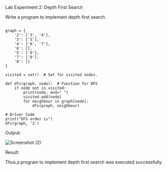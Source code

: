 Lab Experiment 2: Depth First Search

Write a program to implement depth first search.

```Program:

graph = {
    '2': ['3', '4'],
    '3': ['5'],
    '4': ['6', '7'],
    '6': [],
    '5': ['6'],
    '7': ['8'],
    '8': []
}

visited = set()  # Set for visited nodes.

def dfs(graph, node):  # Function for DFS
    if node not in visited:
        print(node, end=" ")
        visited.add(node)
        for neighbour in graph[node]:
            dfs(graph, neighbour)

# Driver Code
print("DFS order is")
dfs(graph, '2')
```
Output:

![Screenshot (2)](https://github.com/Jayalakshm1/Depth-First-Search/assets/130430542/9cf7c9ae-160c-4983-a444-4fad6f6471e6)

Result:

Thus,a program to implement depth first search was executed successfully.


